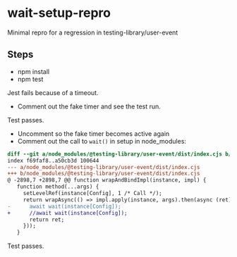 # wait-setup-repro

Minimal repro for a regression in testing-library/user-event

## Steps

- npm install
- npm test

Jest fails because of a timeout.

- Comment out the fake timer and see the test run.

Test passes.

- Uncomment so the fake timer becomes active again
- Comment out the call to `wait()` in setup in node_modules:

```patch
diff --git a/node_modules/@testing-library/user-event/dist/index.cjs b/node_modules/@testing-library/user-event/dist/index.cjs
index f69faf8..a50cb3d 100644
--- a/node_modules/@testing-library/user-event/dist/index.cjs
+++ b/node_modules/@testing-library/user-event/dist/index.cjs
@ -2898,7 +2898,7 @@ function wrapAndBindImpl(instance, impl) {
   function method(...args) {
     setLevelRef(instance[Config], 1 /* Call */);
     return wrapAsync(() => impl.apply(instance, args).then(async (ret) => {
-      await wait(instance[Config]);
+      //await wait(instance[Config]);
       return ret;
     }));
   }
```

Test passes.
